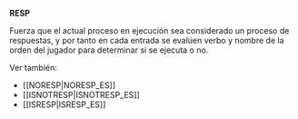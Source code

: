 **RESP**

Fuerza que el actual proceso en ejecución sea considerado un proceso de respuestas, y por tanto en cada entrada se evalúen verbo y nombre de la orden del jugador para determinar si se ejecuta o no.

Ver también:

* [[NORESP|NORESP_ES]]
* [[ISNOTRESP|ISNOTRESP_ES]]
* [[ISRESP|ISRESP_ES]]